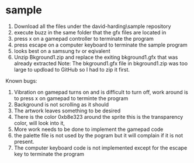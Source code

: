 # sample
1. Download all the files under the david-harding\sample repository
2. execute buzz in the same folder that the gfx files are located in
3. press x on a gamepad controller to terminate the program
4. press escape on a computer keyboard to terminate the sample program
5. looks best on a samsung tv or eqivalent
6. Unzip Bkground1.zip and replace the exiting bkground1.gfx that was already extracted
  Note: The bkground1.gfx file in bkground1.zip was too large to updload to GitHub so I had to zip it first.

Known bugs:
1. Vibration on gamepad turns on and is difficult to turn off, work around is to press x on gamepad to terminte the program
2. Background is not scrolling as it should
3. The artwork leaves something to be desired
4. There is the color 0xb8e323 around the sprite this is the transparency color, will look into it, 
5. More work needs to be done to implement the gamepad code
6. the palette file is not used by the pogram but it will complain if it is not present.
7. The computer keyboard code is not implemented except for the escape key to terminate the program
